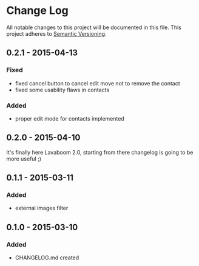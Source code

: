 # Change Log
All notable changes to this project will be documented in this file.
This project adheres to [Semantic Versioning](http://semver.org/).

## 0.2.1 - 2015-04-13
### Fixed
- fixed cancel button to cancel edit move not to remove the contact
- fixed some usability flaws in contacts
### Added
- proper edit mode for contacts implemented

## 0.2.0 - 2015-04-10
It's finally here Lavaboom 2.0, starting from there changelog is going to be more useful ;)

## 0.1.1 - 2015-03-11
### Added
- external images filter

## 0.1.0 - 2015-03-10
### Added
- CHANGELOG.md created
